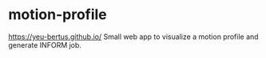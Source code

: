 # motion-profile
<https://yeu-bertus.github.io/> Small web app to visualize a motion profile and generate INFORM job.
